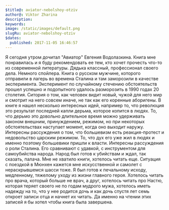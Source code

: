 ```yaml
---
$title@: aviator-nebolshoy-otziv
author@: Viktor Zharina
description: 
keywords: 
image: /static/images/default.png
slugRu: aviator-nebolshoy-otziv
$dates:
  published: 2017-11-05 16:46:57
---
```

Я сегодня утром дочитал "Авиатор" Евгения Водолазкина. Книга мне понравилась и я буду рекомендовать ее тем, кто хочет прочесть что-то из современной литературы. Дядька классный, профессионал своего дела. 
Немного спойлера. Книга о русском мужчине, которого отправили в лагерь во времена Сталина и там заморозили в качестве эксперимента. Эксперимент по случайному стечению обстоятельств прошел успешно и подопытного удалось разморозить в 1990 годах 20 столетия. Ситория о том, как человек видит новый, чужой для него мир и смотрит на него совсем иначе, не так как его коренные аборигены.
В книге я нашел несколько интересных идей, например то, что революция это результат последней капли дерьма, которое копится в людях. То, что дерьмо это довольно длительное время можно удерживать законом внешним, принуждением, режимом, но при некоторых обстоятельствах наступает момент, когда оно выходит наружу.
Интересны рассуждения о том, что большевизм есть реакция-протест и недовольство царским режимом. То, что дух его уже жил в людях и именно поэтому большевики пришли к власти.
Интересны рассуждения о роли Сталина. Его сравнивают с удавкой, с инструментом для самоубийства народа. Народ был готов к убийствам и ждал, так сказать, палача.
Мне не хватило книги, хотелось читать еще. Ситуация с поездкой в Мюнхен кажется мне искусственной и самолет с нераскрывшемся шасси тоже. Я был готов к печальному исходу, медленному, тяжелому уходу из жизни главного героя. Хотелось читать про врача, который больше не врач, а друг, хотелось читать про Настю, которая теряет своего не по годам мудрого мужа, хотелось иметь надежду на то, что у нее родится дочь и как дочь спустя лет семь откроет записи отца и начнет их читать. Да именно на чтении этих записей я бы хотел чтобы книга была завершена.